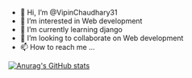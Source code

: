 - 👋 Hi, I’m @VipinChaudhary31
- 👀 I’m interested in Web development
- 🌱 I’m currently learning django
- 💞️ I’m looking to collaborate on Web development
- 📫 How to reach me ...


[![Anurag's GitHub stats](https://github-readme-stats.vercel.app/api?username=VipinChaudhary31)](https://github.com/anuraghazra/github-readme-stats)
<!---
VipinChaudhary31/VipinChaudhary31 is a ✨ special ✨ repository because its `README.md` (this file) appears on your GitHub profile.
You can click the Preview link to take a look at your changes.
--->
